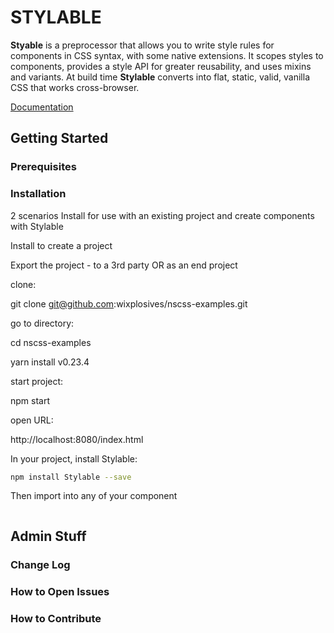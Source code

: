 # STYLABLE

**Styable** is a preprocessor that allows you to write style rules for components in CSS syntax, with some native extensions. It scopes styles to components, provides a style API for greater reusability, and uses mixins and variants. At build time **Stylable** converts into flat, static, valid, vanilla CSS that works cross-browser.

[Documentation](./home-page.md)

## Getting Started

### Prerequisites

### Installation

2 scenarios
Install for use with an existing project and create components with Stylable

Install to create a project

Export the project - to a 3rd party OR as an end project





clone:

git clone git@github.com:wixplosives/nscss-examples.git

go to directory:

cd nscss-examples

yarn install v0.23.4

start project:

npm start

open URL:

http://localhost:8080/index.html




In your project, install Stylable:

```bash
npm install Stylable --save
```

Then import into any of your component

```js

```



## Admin Stuff

### Change Log


### How to Open Issues

### How to Contribute
